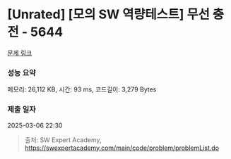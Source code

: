 # [Unrated] [모의 SW 역량테스트] 무선 충전 - 5644 

[문제 링크](https://swexpertacademy.com/main/code/problem/problemDetail.do?contestProbId=AWXRDL1aeugDFAUo) 

### 성능 요약

메모리: 26,112 KB, 시간: 93 ms, 코드길이: 3,279 Bytes

### 제출 일자

2025-03-06 22:30



> 출처: SW Expert Academy, https://swexpertacademy.com/main/code/problem/problemList.do
